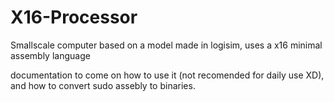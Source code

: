 # X16-Processor
Smallscale computer based on a model made in logisim, uses a x16 minimal assembly language

documentation to come on how to use it (not recomended for daily use XD), and how to convert sudo assebly to binaries.

